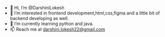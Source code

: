 - 👋 Hi, I’m @DarshiniLokesh
- 👀 I’m interested in frontend development,html,css,figma and a little bit of backend developing as well.
- 🌱 I’m currently learning python and java.
- 📫 Reach me at darshini.lokesh22@gmail.com

<!---
DarshiniLokesh/DarshiniLokesh is a ✨ special ✨ repository because its `README.md` (this file) appears on your GitHub profile.
You can click the Preview link to take a look at your changes.
--->
